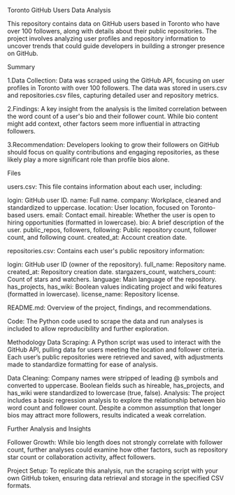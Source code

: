 Toronto GitHub Users Data Analysis

This repository contains data on GitHub users based in Toronto who have over 100 followers, along with details about their public repositories. The project involves analyzing user profiles and repository information to uncover trends that could guide developers in building a stronger presence on GitHub.

Summary

1.Data Collection: Data was scraped using the GitHub API, focusing on user profiles in Toronto with over 100 followers. The data was stored in users.csv and repositories.csv files, capturing detailed user and repository metrics.

2.Findings: A key insight from the analysis is the limited correlation between the word count of a user's bio and their follower count. While bio content might add context, other factors seem more influential in attracting followers.

3.Recommendation: Developers looking to grow their followers on GitHub should focus on quality contributions and engaging repositories, as these likely play a more significant role than profile bios alone.

Files

users.csv: This file contains information about each user, including:

login: GitHub user ID.
name: Full name.
company: Workplace, cleaned and standardized to uppercase.
location: User location, focused on Toronto-based users.
email: Contact email.
hireable: Whether the user is open to hiring opportunities (formatted in lowercase).
bio: A brief description of the user.
public_repos, followers, following: Public repository count, follower count, and following count.
created_at: Account creation date.

repositories.csv: Contains each user's public repository information:

login: GitHub user ID (owner of the repository).
full_name: Repository name.
created_at: Repository creation date.
stargazers_count, watchers_count: Count of stars and watchers.
language: Main language of the repository.
has_projects, has_wiki: Boolean values indicating project and wiki features (formatted in lowercase).
license_name: Repository license.

README.md: Overview of the project, findings, and recommendations.

Code: The Python code used to scrape the data and run analyses is included to allow reproducibility and further exploration.

Methodology
Data Scraping: A Python script was used to interact with the GitHub API, pulling data for users meeting the location and follower criteria. Each user’s public repositories were retrieved and saved, with adjustments made to standardize formatting for ease of analysis.

Data Cleaning: Company names were stripped of leading @ symbols and converted to uppercase. Boolean fields such as hireable, has_projects, and has_wiki were standardized to lowercase (true, false).
Analysis: The project includes a basic regression analysis to explore the relationship between bio word count and follower count. Despite a common assumption that longer bios may attract more followers, results indicated a weak correlation.

Further Analysis and Insights

Follower Growth: While bio length does not strongly correlate with follower count, further analyses could examine how other factors, such as repository star count or collaboration activity, affect followers.

Project Setup: To replicate this analysis, run the scraping script with your own GitHub token, ensuring data retrieval and storage in the specified CSV formats.
